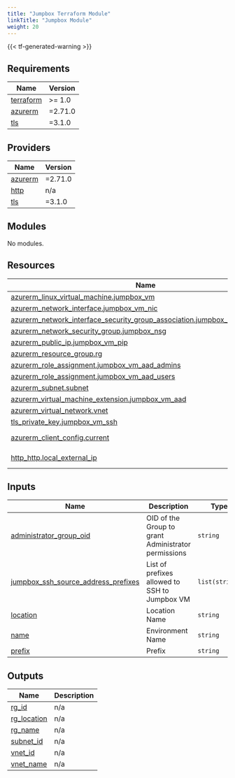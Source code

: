 ```yaml
---
title: "Jumpbox Terraform Module"
linkTitle: "Jumpbox Module"
weight: 20
---
```


{{< tf-generated-warning >}}

<!-- BEGIN_TF_DOCS -->
## Requirements

| Name | Version |
|------|---------|
| <a name="requirement_terraform"></a> [terraform](#requirement\_terraform) | >= 1.0 |
| <a name="requirement_azurerm"></a> [azurerm](#requirement\_azurerm) | =2.71.0 |
| <a name="requirement_tls"></a> [tls](#requirement\_tls) | =3.1.0 |

## Providers

| Name | Version |
|------|---------|
| <a name="provider_azurerm"></a> [azurerm](#provider\_azurerm) | =2.71.0 |
| <a name="provider_http"></a> [http](#provider\_http) | n/a |
| <a name="provider_tls"></a> [tls](#provider\_tls) | =3.1.0 |

## Modules

No modules.

## Resources

| Name | Type |
|------|------|
| [azurerm_linux_virtual_machine.jumpbox_vm](https://registry.terraform.io/providers/hashicorp/azurerm/2.71.0/docs/resources/linux_virtual_machine) | resource |
| [azurerm_network_interface.jumpbox_vm_nic](https://registry.terraform.io/providers/hashicorp/azurerm/2.71.0/docs/resources/network_interface) | resource |
| [azurerm_network_interface_security_group_association.jumpbox_nsg_association](https://registry.terraform.io/providers/hashicorp/azurerm/2.71.0/docs/resources/network_interface_security_group_association) | resource |
| [azurerm_network_security_group.jumpbox_nsg](https://registry.terraform.io/providers/hashicorp/azurerm/2.71.0/docs/resources/network_security_group) | resource |
| [azurerm_public_ip.jumpbox_vm_pip](https://registry.terraform.io/providers/hashicorp/azurerm/2.71.0/docs/resources/public_ip) | resource |
| [azurerm_resource_group.rg](https://registry.terraform.io/providers/hashicorp/azurerm/2.71.0/docs/resources/resource_group) | resource |
| [azurerm_role_assignment.jumpbox_vm_aad_admins](https://registry.terraform.io/providers/hashicorp/azurerm/2.71.0/docs/resources/role_assignment) | resource |
| [azurerm_role_assignment.jumpbox_vm_aad_users](https://registry.terraform.io/providers/hashicorp/azurerm/2.71.0/docs/resources/role_assignment) | resource |
| [azurerm_subnet.subnet](https://registry.terraform.io/providers/hashicorp/azurerm/2.71.0/docs/resources/subnet) | resource |
| [azurerm_virtual_machine_extension.jumpbox_vm_aad](https://registry.terraform.io/providers/hashicorp/azurerm/2.71.0/docs/resources/virtual_machine_extension) | resource |
| [azurerm_virtual_network.vnet](https://registry.terraform.io/providers/hashicorp/azurerm/2.71.0/docs/resources/virtual_network) | resource |
| [tls_private_key.jumpbox_vm_ssh](https://registry.terraform.io/providers/hashicorp/tls/3.1.0/docs/resources/private_key) | resource |
| [azurerm_client_config.current](https://registry.terraform.io/providers/hashicorp/azurerm/2.71.0/docs/data-sources/client_config) | data source |
| [http_http.local_external_ip](https://registry.terraform.io/providers/hashicorp/http/latest/docs/data-sources/http) | data source |

## Inputs

| Name | Description | Type | Default | Required |
|------|-------------|------|---------|:--------:|
| <a name="input_administrator_group_oid"></a> [administrator\_group\_oid](#input\_administrator\_group\_oid) | OID of the Group to grant Administrator permissions | `string` | n/a | yes |
| <a name="input_jumpbox_ssh_source_address_prefixes"></a> [jumpbox\_ssh\_source\_address\_prefixes](#input\_jumpbox\_ssh\_source\_address\_prefixes) | List of prefixes allowed to SSH to Jumpbox VM | `list(string)` | n/a | yes |
| <a name="input_location"></a> [location](#input\_location) | Location Name | `string` | n/a | yes |
| <a name="input_name"></a> [name](#input\_name) | Environment Name | `string` | n/a | yes |
| <a name="input_prefix"></a> [prefix](#input\_prefix) | Prefix | `string` | `""` | no |

## Outputs

| Name | Description |
|------|-------------|
| <a name="output_rg_id"></a> [rg\_id](#output\_rg\_id) | n/a |
| <a name="output_rg_location"></a> [rg\_location](#output\_rg\_location) | n/a |
| <a name="output_rg_name"></a> [rg\_name](#output\_rg\_name) | n/a |
| <a name="output_subnet_id"></a> [subnet\_id](#output\_subnet\_id) | n/a |
| <a name="output_vnet_id"></a> [vnet\_id](#output\_vnet\_id) | n/a |
| <a name="output_vnet_name"></a> [vnet\_name](#output\_vnet\_name) | n/a |
<!-- END_TF_DOCS -->
